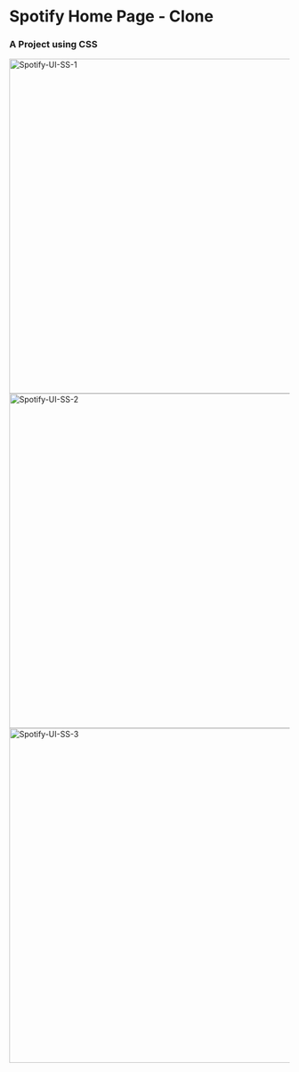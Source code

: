 # Spotify Home Page - Clone
### A Project using CSS
<img width="600" alt="Spotify-UI-SS-1" src="https://github.com/17BTCS023/Spotify-UI/assets/35479145/457665fd-5b68-47b8-a663-8e6baddb397c">

<img width="600" alt="Spotify-UI-SS-2" src="https://github.com/17BTCS023/Spotify-UI/assets/35479145/6c2d1584-954d-43f8-9acb-515c68e5a8a9">

<img width="600" alt="Spotify-UI-SS-3" src="https://github.com/17BTCS023/Spotify-UI/assets/35479145/ba904ac2-c0bc-4ff7-a44d-5d0caf4b5506">

